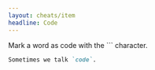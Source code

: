 ```yaml
---
layout: cheats/item
headline: Code
---
```


Mark a word as code with the ``` character.

```markdown
Sometimes we talk `code`.
```
